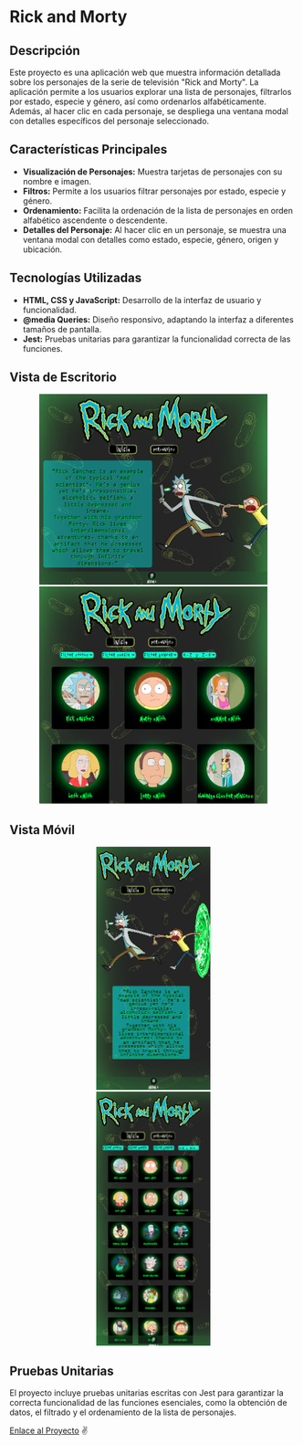 # Rick and Morty

## Descripción

Este proyecto es una aplicación web que muestra información detallada sobre los personajes de la serie de televisión "Rick and Morty". La aplicación permite a los usuarios explorar una lista de personajes, filtrarlos por estado, especie y género, así como ordenarlos alfabéticamente. Además, al hacer clic en cada personaje, se despliega una ventana modal con detalles específicos del personaje seleccionado.

## Características Principales

- **Visualización de Personajes:** Muestra tarjetas de personajes con su nombre e imagen.
- **Filtros:** Permite a los usuarios filtrar personajes por estado, especie y género.
- **Ordenamiento:** Facilita la ordenación de la lista de personajes en orden alfabético ascendente o descendente.
- **Detalles del Personaje:** Al hacer clic en un personaje, se muestra una ventana modal con detalles como estado, especie, género, origen y ubicación.

## Tecnologías Utilizadas

- **HTML, CSS y JavaScript:** Desarrollo de la interfaz de usuario y funcionalidad.
- **@media Queries:** Diseño responsivo, adaptando la interfaz a diferentes tamaños de pantalla.
- **Jest:** Pruebas unitarias para garantizar la funcionalidad correcta de las funciones.

## Vista de Escritorio

<div align="center">
  <img src="desktop1.png" alt="Vista de Escritorio" width="400" />
  </div>
  
  <div align="center">
    <img src="desktop2.png" alt="Vista de Escritorio" width="400" />
</div>

## Vista Móvil

<div align="center">
  <img src="mobile1.png" alt="Vista Móvil" width="200" />
</div>

<div align="center">
  <img src="mobile2.png" alt="Vista Móvil" width="200" />
</div>

## Pruebas Unitarias

El proyecto incluye pruebas unitarias escritas con Jest para garantizar la correcta funcionalidad de las funciones esenciales, como la obtención de datos, el filtrado y el ordenamiento de la lista de personajes.

[Enlace al Proyecto](https://miriamavalos.github.io/DEV008-Rick-and-Morty/) ✌️ 
